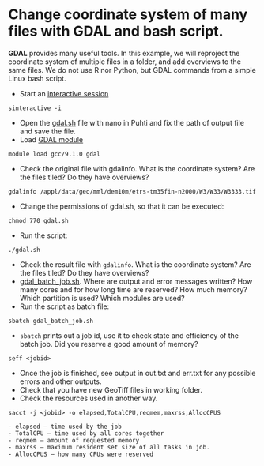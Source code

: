 # Change coordinate system of many files with GDAL and bash script.

**GDAL** provides many useful tools. In this example, we will reproject the coordinate system of multiple files in a folder, and add overviews to the same files. 
We do not use R nor Python, but GDAL commands from a simple Linux bash script.

* Start an [interactive session](https://docs.csc.fi/computing/running/interactive-usage/)
```
sinteractive -i
```
* Open the [gdal.sh](gdal.sh) file with nano in Puhti and fix the path of output file and save the file.
* Load [GDAL module](https://docs.csc.fi/apps/gdal/)
```
module load gcc/9.1.0 gdal
```
* Check the original file with gdalinfo. What is the coordinate system? Are the files tiled? Do they have overviews?
```
gdalinfo /appl/data/geo/mml/dem10m/etrs-tm35fin-n2000/W3/W33/W3333.tif
```
* Change the permissions of gdal.sh, so that it can be executed: 
```
chmod 770 gdal.sh
```
* Run the script: 
```
./gdal.sh
```
* Check the result file with `gdalinfo`. What is the coordinate system? Are the files tiled? Do they have overviews?
* [gdal_batch_job.sh](gdal_batch_job.sh). Where are output and error messages written? How many cores and for how long time are reserved? How much memory? Which partition is used? Which modules are used?
* Run the script as batch file: 
```
sbatch gdal_batch_job.sh
```
* `sbatch` prints out a job id, use it to check state and efficiency of the batch job. Did you reserve a good amount of memory?
```
seff <jobid>
```
* Once the job is finished, see output in out.txt and err.txt for any possible errors and other outputs. 
* Check that you have new GeoTiff files in working folder.
* Check the resources used in another way. 
```
sacct -j <jobid> -o elapsed,TotalCPU,reqmem,maxrss,AllocCPUS
```

	- elapsed – time used by the job
	- TotalCPU – time used by all cores together
	- reqmem – amount of requested memory
	- maxrss – maximum resident set size of all tasks in job.
	- AllocCPUS – how many CPUs were reserved
